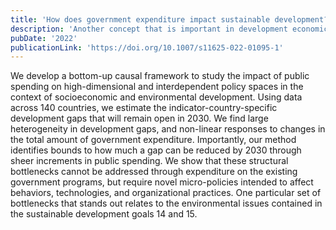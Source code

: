 ```yaml
---
title: 'How does government expenditure impact sustainable development?'
description: 'Another concept that is important in development economics and, yet, lacks a quantitative treatment is that of a structural bottleneck. Here we propose a method to identify policy issues that have potential structural bottlenecks and present a worldwide diagnostic of the obstacles that they represent in terms of the Sustainable Development Goals.'
pubDate: '2022'
publicationLink: 'https://doi.org/10.1007/s11625-022-01095-1'
---
```


We develop a bottom-up causal framework to study the impact of public spending on high-dimensional and interdependent policy spaces in the context of socioeconomic and environmental development. Using data across 140 countries, we estimate the indicator-country-specific development gaps that will remain open in 2030. We find large heterogeneity in development gaps, and non-linear responses to changes in the total amount of government expenditure. Importantly, our method identifies bounds to how much a gap can be reduced by 2030 through sheer increments in public spending. We show that these structural bottlenecks cannot be addressed through expenditure on the existing government programs, but require novel micro-policies intended to affect behaviors, technologies, and organizational practices. One particular set of bottlenecks that stands out relates to the environmental issues contained in the sustainable development goals 14 and 15.
